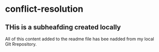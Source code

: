 # conflict-resolution

## THis is a subheafding created locally 

All of this content added to the readme file has bee nadded from my local GIt Rrepository.
